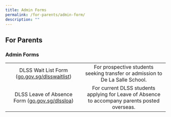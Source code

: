 ```yaml
---
title: Admin Forms
permalink: /for-parents/admin-form/
description: ""
---
```

## For Parents

### Admin Forms

|  |  |
|:---:|:---:|
| DLSS Wait List Form ([go.gov.sg/dlsswaitlist](https://form.gov.sg/625cd7e974cab900127ae51d)) | For prospective students seeking transfer or admission to De La Salle School. |
| DLSS Leave of Absence Form ([go.gov.sg/dlssloa](https://form.gov.sg/60bdb38034d0b20011c60f44)) | For current DLSS students applying for Leave of Absence to accompany parents posted overseas. |